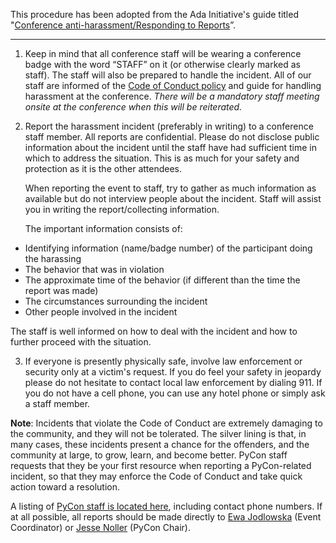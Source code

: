 This procedure has been adopted from the Ada Initiative's guide titled "[Conference anti-harassment/Responding to Reports](http://geekfeminism.wikia.com/wiki/Conference_anti-harassment/Responding_to_reports)”.

-------------------------------------------------------------------------------------------------

1. Keep in mind that all conference staff will be wearing a conference badge with the word “STAFF” on it (or otherwise clearly marked as staff). The staff will also be prepared to handle the incident.  All of our staff are informed of the [Code of Conduct policy](code_of_conduct.md) and guide for handling harassment at the conference. *There will be a mandatory staff meeting onsite at the conference when this will be reiterated.*

2. Report the harassment incident (preferably in writing) to a conference staff member. All reports are confidential. Please do not disclose public information about the incident until the staff have had sufficient time in which to address the situation. This is as much for your safety and protection as it is the other attendees.

   When reporting the event to staff, try to gather as much information as available but do not interview people about the incident. Staff will assist you in writing the report/collecting information.

   The important information consists of:

- Identifying information (name/badge number) of the participant doing the harassing
- The behavior that was in violation
- The approximate time of the behavior (if different than the time the report was made)
- The circumstances surrounding the incident
- Other people involved in the incident

The staff is well informed on how to deal with the incident and how to further proceed with the situation.

3. If everyone is presently physically safe, involve law enforcement or security only at a victim's request. If you do feel your safety in jeopardy please do not hesitate to contact local law enforcement by dialing 911. If you do not have a cell phone, you can use any hotel phone or simply ask a staff member.

**Note**: Incidents that violate the Code of Conduct are extremely damaging to the community, and they will not be tolerated. The silver lining is that, in many cases, these incidents present a chance for the offenders, and the community at large, to grow, learn, and become better. PyCon staff requests that they be your first resource when reporting a PyCon-related incident, so that they may enforce the Code of Conduct and take quick action toward a resolution.

A listing of [PyCon staff is located here](/2013/about/staff/), including contact phone numbers. If at all possible, all reports should be made directly to [Ewa Jodlowska](mailto:ewa@python.org) (Event Coordinator) or [Jesse Noller](mailto:jnoller@python.org) (PyCon Chair).

